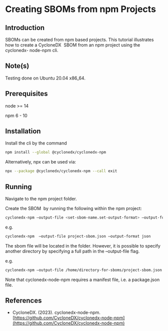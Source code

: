 # Creating SBOMs from npm Projects

## Introduction

SBOMs can be created from npm based projects. This tutorial illustrates how to create a CycloneDX  SBOM from an npm project using the cyclonedx- node-npm cli.

## Note(s)

Testing done on Ubuntu 20.04 x86_64.

## Prerequisites

node >= 14

npm 6 - 10

## Installation


Install the cli by the command


```bash
npm install --global @cyclonedx/cyclonedx-npm
```

Alternatively, npx can be used via:

```bash
npx --package @cyclonedx/cyclonedx-npm --call exit
```

## Running

Navigate to the npm project folder. 


Create the SBOM  by running the following within the npm project:

```bash
cyclonedx-npm –output-file <set-sbom-name.set-output-format> –output-format <set-output-format>
```

e.g.

```bash
cyclonedx-npm  –output-file project-sbom.json –output-format json
```

The sbom file will be located in the folder. However, it is possible to specify another directory by specifying a full path in the –output-file flag.

e.g.

```bash
cyclonedx-npm –output-file /home/directory-for-sboms/project-sbom.json –output-format json
```

Note that cyclonedx-node-npm requires a manifest file, i.e. a package.json file.

## References

* CycloneDX. (2023). cyclonedx-node-npm. [https://github.com/CycloneDX/cyclonedx-node-npm](https://github.com/CycloneDX/cyclonedx-node-npm)